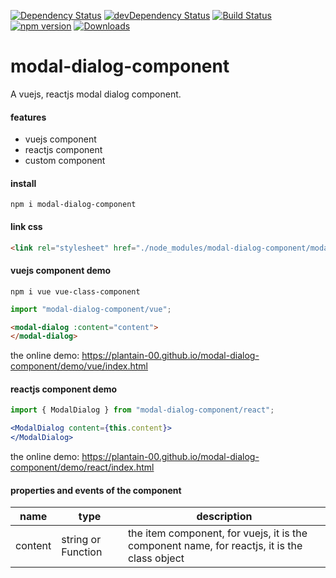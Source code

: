 [![Dependency Status](https://david-dm.org/plantain-00/modal-dialog-component.svg)](https://david-dm.org/plantain-00/modal-dialog-component)
[![devDependency Status](https://david-dm.org/plantain-00/modal-dialog-component/dev-status.svg)](https://david-dm.org/plantain-00/modal-dialog-component#info=devDependencies)
[![Build Status](https://travis-ci.org/plantain-00/modal-dialog-component.svg?branch=master)](https://travis-ci.org/plantain-00/modal-dialog-component)
[![npm version](https://badge.fury.io/js/modal-dialog-component.svg)](https://badge.fury.io/js/modal-dialog-component)
[![Downloads](https://img.shields.io/npm/dm/modal-dialog-component.svg)](https://www.npmjs.com/package/modal-dialog-component)

# modal-dialog-component
A vuejs, reactjs modal dialog component.

#### features

+ vuejs component
+ reactjs component
+ custom component

#### install

`npm i modal-dialog-component`

#### link css

```html
<link rel="stylesheet" href="./node_modules/modal-dialog-component/modal-dialog.min.css" />
```

#### vuejs component demo

`npm i vue vue-class-component`

```ts
import "modal-dialog-component/vue";
```

```html
<modal-dialog :content="content">
</modal-dialog>
```

the online demo: https://plantain-00.github.io/modal-dialog-component/demo/vue/index.html

#### reactjs component demo

```ts
import { ModalDialog } from "modal-dialog-component/react";
```

```jsx
<ModalDialog content={this.content}>
</ModalDialog>
```

the online demo: https://plantain-00.github.io/modal-dialog-component/demo/react/index.html

#### properties and events of the component

name | type | description
--- | --- | ---
content | string or Function | the item component, for vuejs, it is the component name, for reactjs, it is the class object
